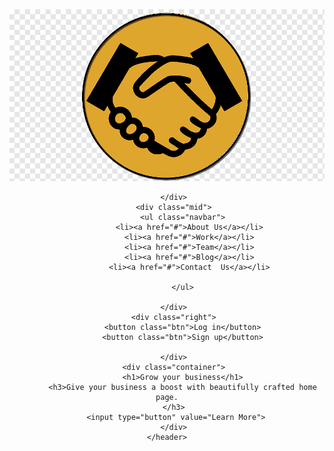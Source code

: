 <!DOCTYPE html>
<html lang="en">
<head>
    <meta charset="UTF-8">
    <meta http-equiv="X-UA-Compatible" content="IE=edge">
    <meta name="viewport" content="width=device-width, initial-scale=1.0">
    <title>Grow your business  | Online Business.com</title>
    <link rel="stylesheet" href="style.css">
</head>
<body>
    <header class="Headre">
       <div class="left">
           <img src="logo.png" alt="logo">

       </div>
       <div class="mid">
           <ul class="navbar">
              <li><a href="#">About Us</a></li>
              <li><a href="#">Work</a></li>
              <li><a href="#">Team</a></li>
              <li><a href="#">Blog</a></li>
              <li><a href="#">Contact  Us</a></li>
              
           </ul>

       </div>
       <div class="right">
           <button class="btn">Log in</button>
           <button class="btn">Sign up</button>

       </div>
       <div class="container">
           <h1>Grow your business</h1>
           <h3>Give your business a boost with beautifully crafted home page.
        </h3> 
        <input type="button" value="Learn More">
       </div>
    </header>
    
</body>
</html>

 

